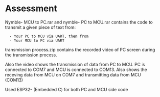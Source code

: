 # Assessment

Nymble- MCU to PC.rar and nymble- PC to MCU.rar contains the code to transmit a given piece of text from:

      - Your PC to MCU via UART, then from
      - Your MCU to PC via UART

transmission process.zip contains the recorded video of PC screen during the transmission process.

Also the video shows the transmission of data from PC to MCU. PC is connected to COM7 and MCU is connected to COM13. 
Also shows the receving data from MCU on COM7 and transmitting data from MCU (COM13)


Used ESP32- (Embedded C) for both PC and MCU side code
